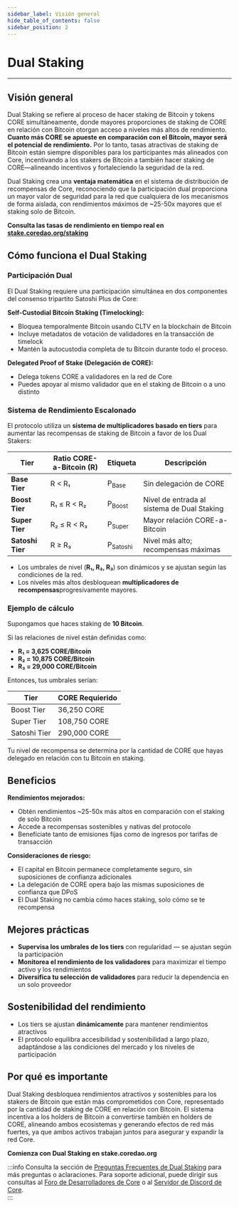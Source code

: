 ```yaml
---
sidebar_label: Visión general
hide_table_of_contents: false
sidebar_position: 2
---
```


# Dual Staking

---

## Visión general

Dual Staking se refiere al proceso de hacer staking de Bitcoin y tokens CORE simultáneamente, donde mayores proporciones de staking de CORE en relación con Bitcoin otorgan acceso a niveles más altos de rendimiento. **Cuanto más CORE se apueste en comparación con el Bitcoin, mayor será el potencial de rendimiento.** Por lo tanto, tasas atractivas de staking de Bitcoin están siempre disponibles para los participantes más alineados con Core, incentivando a los stakers de Bitcoin a también hacer staking de CORE—alineando incentivos y fortaleciendo la seguridad de la red.

Dual Staking crea una **ventaja matemática** en el sistema de distribución de recompensas de Core, reconociendo que la participación dual proporciona un mayor valor de seguridad para la red que cualquiera de los mecanismos de forma aislada, con rendimientos máximos de ~25-50x mayores que el staking solo de Bitcoin.

**Consulta las tasas de rendimiento en tiempo real en [stake.coredao.org/staking](https://stake.coredao.org/staking)**

## Cómo funciona el Dual Staking

### Participación Dual

El Dual Staking requiere una participación simultánea en dos componentes del consenso tripartito Satoshi Plus de Core:

**Self-Custodial Bitcoin Staking (Timelocking):**

- Bloquea temporalmente Bitcoin usando CLTV en la blockchain de Bitcoin
- Incluye metadatos de votación de validadores en la transacción de timelock
- Mantén la autocustodia completa de tu Bitcoin durante todo el proceso.

**Delegated Proof of Stake (Delegación de CORE):**

- Delega tokens CORE a validadores en la red de Core
- Puedes apoyar al mismo validador que en el staking de Bitcoin o a uno distinto

### Sistema de Rendimiento Escalonado

El protocolo utiliza un **sistema de multiplicadores basado en tiers** para aumentar las recompensas de staking de Bitcoin a favor de los Dual Stakers:

| **Tier**         | **Ratio CORE-a-Bitcoin (R)** | **Etiqueta**        | **Descripción**                             |
| ---------------- | ----------------------------------------------- | ------------------- | ------------------------------------------- |
| **Base Tier**    | R < R₁                 | P<sub>Base</sub>    | Sin delegación de CORE                      |
| **Boost Tier**   | R₁ ≤ R < R₂            | P<sub>Boost</sub>   | Nivel de entrada al sistema de Dual Staking |
| **Super Tier**   | R₂ ≤ R < R₃            | P<sub>Super</sub>   | Mayor relación CORE-a-Bitcoin               |
| **Satoshi Tier** | R ≥ R₃                                          | P<sub>Satoshi</sub> | Nivel más alto; recompensas máximas         |

- Los umbrales de nivel (**R₁, R₂, R₃**) son dinámicos y se ajustan según las condiciones de la red.
- Los niveles más altos desbloquean **multiplicadores de recompensas**progresivamente mayores.

### Ejemplo de cálculo

Supongamos que haces staking de **10 Bitcoin**.

Si las relaciones de nivel están definidas como:

- **R₁ = 3,625 CORE/Bitcoin**
- **R₂ = 10,875 CORE/Bitcoin**
- **R₃ = 29,000 CORE/Bitcoin**

Entonces, tus umbrales serían:

| **Tier**     | **CORE Requierido** |
| ------------ | ------------------- |
| Boost Tier   | 36,250 CORE         |
| Super Tier   | 108,750 CORE        |
| Satoshi Tier | 290,000 CORE        |

Tu nivel de recompensa se determina por la cantidad de CORE que hayas delegado en relación con tu Bitcoin en staking.

## Beneficios

**Rendimientos mejorados:**

- Obtén rendimientos ~25-50x más altos en comparación con el staking de solo Bitcoin
- Accede a recompensas sostenibles y nativas del protocolo
- Benefíciate tanto de emisiones fijas como de ingresos por tarifas de transacción

**Consideraciones de riesgo:**

- El capital en Bitcoin permanece completamente seguro, sin suposiciones de confianza adicionales
- La delegación de CORE opera bajo las mismas suposiciones de confianza que DPoS
- El Dual Staking no cambia cómo haces staking, solo cómo se te recompensa

## Mejores prácticas

- **Supervisa los umbrales de los tiers** con regularidad — se ajustan según la participación
- **Monitorea el rendimiento de los validadores** para maximizar el tiempo activo y los rendimientos
- **Diversifica tu selección de validadores** para reducir la dependencia en un solo proveedor

## Sostenibilidad del rendimiento

- Los tiers se ajustan **dinámicamente** para mantener rendimientos atractivos
- El protocolo equilibra accesibilidad y sostenibilidad a largo plazo, adaptándose a las condiciones del mercado y los niveles de participación

## Por qué es importante

Dual Staking desbloquea rendimientos atractivos y sostenibles para los stakers de Bitcoin que están más comprometidos con Core, representado por la cantidad de staking de CORE en relación con Bitcoin. El sistema incentiva a los holders de Bitcoin a convertirse también en holders de CORE, alineando ambos ecosistemas y generando efectos de red más fuertes, ya que ambos activos trabajan juntos para asegurar y expandir la red Core.

**Comienza con Dual Staking en stake.coredao.org**

:::info
Consulta la sección de [Preguntas Frecuentes de Dual Staking](../../../FAQs/dual-staking-faqs.md) para más preguntas o aclaraciones. Para soporte adicional, puede dirigir sus consultas al [Foro de Desarrolladores de Core](http://forum.coredao.org) o al [Servidor de Discord de Core](https://discord.gg/M2AGJKSG).\
:::
